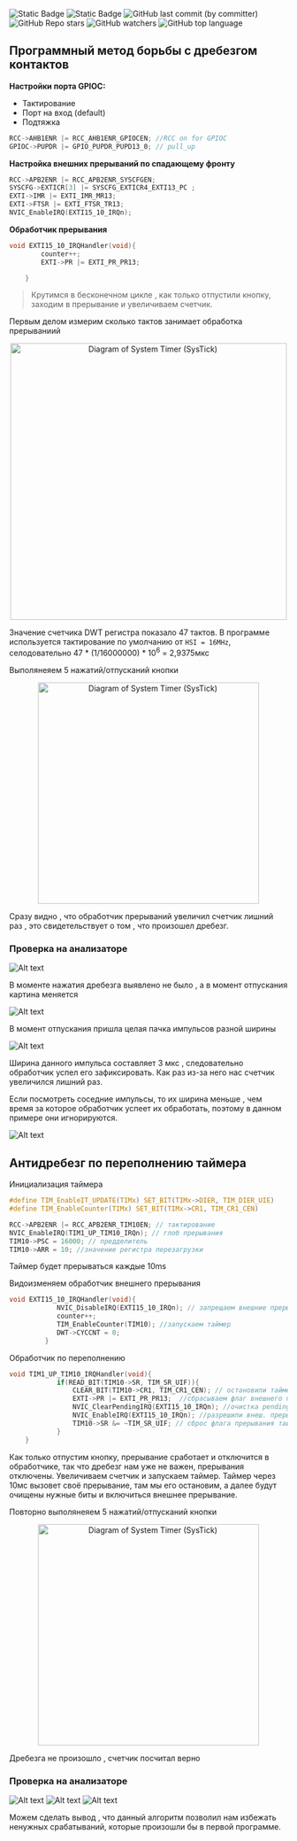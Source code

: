 ![Static Badge](https://img.shields.io/badge/Unic_Lab-green)
![Static Badge](https://img.shields.io/badge/STM32-red)
![GitHub last commit (by committer)](https://img.shields.io/github/last-commit/Vernicovskiy/STM32_TIM)
![GitHub Repo stars](https://img.shields.io/github/stars/Vernicovskiy/STM32_TIM)
![GitHub watchers](https://img.shields.io/github/watchers/Vernicovskiy/STM32_TIM)
![GitHub top language](https://img.shields.io/github/languages/top/Vernicovskiy/STM32_TIM)

## Программный метод борьбы с дребезгом контактов 

**Настройки порта GPIOC:**
* Тактирование 
* Порт на вход (default)
* Подтяжка 
```C
RCC->AHB1ENR |= RCC_AHB1ENR_GPIOCEN; //RCC on for GPIOC
GPIOC->PUPDR |= GPIO_PUPDR_PUPD13_0; // pull_up
```
**Настройка внешних прерываний по спадающему фронту**
```C
RCC->APB2ENR |= RCC_APB2ENR_SYSCFGEN;
SYSCFG->EXTICR[3] |= SYSCFG_EXTICR4_EXTI13_PC ;
EXTI->IMR |= EXTI_IMR_MR13;
EXTI->FTSR |= EXTI_FTSR_TR13;
NVIC_EnableIRQ(EXTI15_10_IRQn);
```

**Обработчик прерывания**
```C
void EXTI15_10_IRQHandler(void){
		counter++;
		EXTI->PR |= EXTI_PR_PR13;

	}
```
>Крутимся в бесконечном цикле , как только отпустили кнопку, заходим в прерывание и увеличиваем счетчик.

Первым делом измерим сколько тактов занимает обработка прерываниий


<p align="center">
<img src="PNG/image-1.png" alt="Diagram of System Timer (SysTick)" width="500"/></<p align="center">


Значение счетчика DWT регистра показало 47 тактов. В программе используется тактирование по умолчанию от `HSI = 16MHz`, селодовательно 47 * (1/16000000) * 10<sup>6</sup> = 2,9375мкс



Выполянеяем 5 нажатий/отпусканий кнопки

<p align="center">
<img src="PNG/image.png" alt="Diagram of System Timer (SysTick)" width="400"/></<p align="center">

Сразу видно , что обработчик прерываний увеличил счетчик лишний раз , это свидетельствует о том , что произошел дребезг.

### Проверка на анализаторе 

![Alt text](image.png)

В моменте нажатия дребезга выявлено не было , а в момент отпускания картина меняется 

![Alt text](image-1.png)

В момент отпускания пришла целая пачка импульсов разной ширины 

![Alt text](image-2.png)

Ширина данного импульса составляет 3 мкс , следовательно обработчик успел его зафиксировать. Как раз из-за него нас счетчик увеличился лишний раз.

Если посмотреть соседние импульсы, то их ширина меньше , чем время за которое обработчик успеет их обработать, поэтому в данном примере они игнорируются.

![Alt text](image-3.png)

## Антидребезг по переполнению таймера 

Инициализация таймера 

```C
#define TIM_EnableIT_UPDATE(TIMx) SET_BIT(TIMx->DIER, TIM_DIER_UIE)
#define TIM_EnableCounter(TIMx) SET_BIT(TIMx->CR1, TIM_CR1_CEN)

RCC->APB2ENR |= RCC_APB2ENR_TIM10EN; // тактирование
NVIC_EnableIRQ(TIM1_UP_TIM10_IRQn); // глоб прерывания
TIM10->PSC = 16000; // предделитель
TIM10->ARR = 10; //значение регистра перезагрузки
```
Таймер будет прерываться каждые 10ms 

Видоизменяем обработчик внешнего прерывания 
```C
void EXTI15_10_IRQHandler(void){
			NVIC_DisableIRQ(EXTI15_10_IRQn); // запрещаем внешние прерывания 
			counter++;
			TIM_EnableCounter(TIM10); //запускаем таймер 
			DWT->CYCCNT = 0;
		 }
```
Обработчик по переполнению 
```C
void TIM1_UP_TIM10_IRQHandler(void){
			if(READ_BIT(TIM10->SR, TIM_SR_UIF)){
				CLEAR_BIT(TIM10->CR1, TIM_CR1_CEN); // остановили таймер
				EXTI->PR |= EXTI_PR_PR13;  //сбрасываем флаг внешнего прерыв.
				NVIC_ClearPendingIRQ(EXTI15_10_IRQn); //очистка pending бита
				NVIC_EnableIRQ(EXTI15_10_IRQn); //разрешили внеш. прерывания
				TIM10->SR &= ~TIM_SR_UIF; // сброс флага прерывания таймера
			}
	}
```
Как только отпустим кнопку, прерывание сработает и отключится в обработчике, так что дребезг нам уже не важен, прерывания отключены. Увеличиваем счетчик и запускаем таймер. Таймер через 10мс вызовет своё прерывание, там мы его остановим, а далее будут очищены нужные биты и включиться внешнее прерывание.

Повторно выполянеяем 5 нажатий/отпусканий кнопки

<p align="center">
<img src="PNG/image-7.png" alt="Diagram of System Timer (SysTick)" width="400"/></<p align="center">


Дребезга не произошло , счетчик посчитал верно 
### Проверка на анализаторе
![Alt text](image-4.png)
![Alt text](image-5.png)
![Alt text](image-6.png)


Можем сделать вывод , что данный алгоритм позволил нам избежать ненужных срабатываний, которые произошли бы в первой программе.





